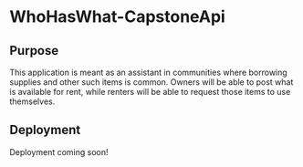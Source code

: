 # WhoHasWhat-CapstoneApi

## Purpose
  This application is meant as an assistant in communities where borrowing supplies and other such items is common. Owners will be able to post what is available for rent, while renters will be able to request those items to use themselves. 
  
## Deployment
  Deployment coming soon!
